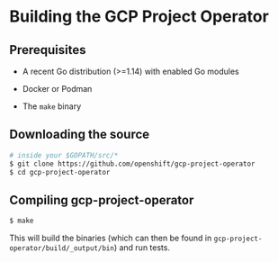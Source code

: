# Building the GCP Project Operator

## Prerequisites

* A recent Go distribution (>=1.14) with enabled Go modules

* Docker or Podman

* The `make` binary

## Downloading the source

```zsh
# inside your $GOPATH/src/*
$ git clone https://github.com/openshift/gcp-project-operator
$ cd gcp-project-operator
```

## Compiling gcp-project-operator

```zsh
$ make
```

This will build the binaries (which can then be found in `gcp-project-operator/build/_output/bin`) and run tests.
